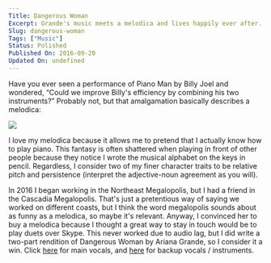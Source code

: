 ```yaml
---
Title: Dangerous Woman
Excerpt: Grande's music meets a melodica and lives happily ever after.
Slug: dangerous-woman
Tags: ["Music"]
Status: Polished
Published On: 2016-09-20
Updated On: undefined
---
```


Have you ever seen a performance of Piano Man by Billy Joel and wondered, “Could we improve Billy's efficiency by combining his two instruments?” Probably not, but that amalgamation basically describes a melodica:

![](/files/dangerous-woman-block1.jpg)

I love my melodica because it allows me to pretend that I actually know how to play piano. This fantasy is often shattered when playing in front of other people because they notice I wrote the musical alphabet on the keys in pencil. Regardless, I consider two of my finer character traits to be relative pitch and persistence (interpret the adjective-noun agreement as you will).

In 2016 I began working in the Northeast Megalopolis, but I had a friend in the Cascadia Megalopolis. That's just a pretentious way of saying we worked on different coasts, but I think the word megalopolis sounds about as funny as a melodica, so maybe it's relevant. Anyway, I convinced her to buy a melodica because I thought a great way to stay in touch would be to play duets over Skype. This never worked due to audio lag, but I did write a two-part rendition of Dangerous Woman by Ariana Grande, so I consider it a win. Click [here](/files/dangerous_woman_1.pdf) for main vocals, and [here](/files/dangerous_woman_2.pdf) for backup vocals / instruments.
